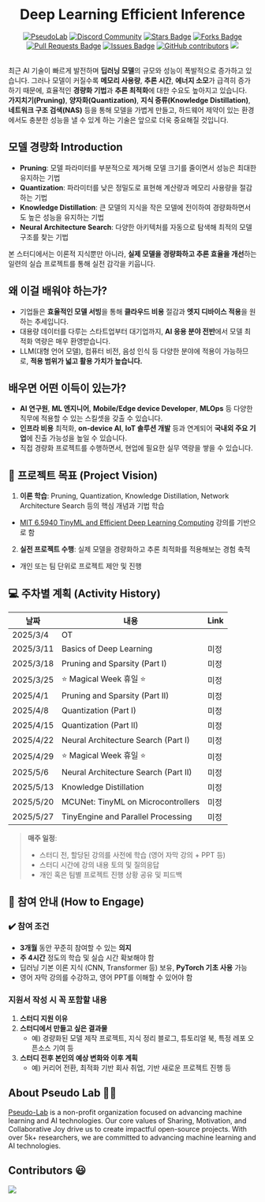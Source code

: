 
<h1 align="center"> Deep Learning Efficient Inference</h1>

<div align="center">
<a href="https://pseudo-lab.com"><img src="https://img.shields.io/badge/PseudoLab-S10-3776AB" alt="PseudoLab"/></a>
<a href="https://discord.gg/EPurkHVtp2"><img src="https://img.shields.io/badge/Discord-BF40BF" alt="Discord Community"/></a>
<a href="https://github.com/Pseudo-Lab/10th-template/stargazers"><img src="https://img.shields.io/github/stars/Pseudo-Lab/10th-template" alt="Stars Badge"/></a>
<a href="https://github.com/Pseudo-Lab/10th-template/network/members"><img src="https://img.shields.io/github/forks/Pseudo-Lab/10th-template" alt="Forks Badge"/></a>
<a href="https://github.com/Pseudo-Lab/10th-template/pulls"><img src="https://img.shields.io/github/issues-pr/Pseudo-Lab/10th-template" alt="Pull Requests Badge"/></a>
<a href="https://github.com/Pseudo-Lab/10th-template/issues"><img src="https://img.shields.io/github/issues/Pseudo-Lab/10th-template" alt="Issues Badge"/></a>
<a href="https://github.com/Pseudo-Lab/10th-template/graphs/contributors"><img alt="GitHub contributors" src="https://img.shields.io/github/contributors/Pseudo-Lab/10th-template?color=2b9348"></a>
<a href="https://hits.seeyoufarm.com"><img src="https://hits.seeyoufarm.com/api/count/incr/badge.svg?url=https%3A%2F%2Fgithub.com%2Fpseudo-lab%2F10th-template&count_bg=%2379C83D&title_bg=%23555555&icon=&icon_color=%23E7E7E7&title=hits&edge_flat=false"/></a>
</div>
<br>

<!-- sheilds: https://shields.io/ -->
<!-- hits badge: https://hits.seeyoufarm.com/ -->


최근 AI 기술이 빠르게 발전하며 **딥러닝 모델**의 규모와 성능이 폭발적으로 증가하고 있습니다. 그러나 모델이 커질수록 **메모리 사용량**, **추론 시간**, **에너지 소모**가 급격히 증가하기 때문에, 효율적인 **경량화 기법**과 **추론 최적화**에 대한 수요도 높아지고 있습니다.  
**가지치기(Pruning)**, **양자화(Quantization)**, **지식 증류(Knowledge Distillation)**, **네트워크 구조 검색(NAS)** 등을 통해 모델을 가볍게 만들고, 하드웨어 제약이 있는 환경에서도 충분한 성능을 낼 수 있게 하는 기술은 앞으로 더욱 중요해질 것입니다.


## 모델 경량화 Introduction
- **Pruning**: 모델 파라미터를 부분적으로 제거해 모델 크기를 줄이면서 성능은 최대한 유지하는 기법  
- **Quantization**: 파라미터를 낮은 정밀도로 표현해 계산량과 메모리 사용량을 절감하는 기법  
- **Knowledge Distillation**: 큰 모델의 지식을 작은 모델에 전이하여 경량화하면서도 높은 성능을 유지하는 기법  
- **Neural Architecture Search**: 다양한 아키텍처를 자동으로 탐색해 최적의 모델 구조를 찾는 기법

본 스터디에서는 이론적 지식뿐만 아니라, **실제 모델을 경량화하고 추론 효율을 개선**하는 일련의 실습 프로젝트를 통해 실전 감각을 키웁니다.


## 왜 이걸 배워야 하는가?
- 기업들은 **효율적인 모델 서빙**을 통해 **클라우드 비용** 절감과 **엣지 디바이스 적용**을 원하는 추세입니다.  
- 대용량 데이터를 다루는 스타트업부터 대기업까지, **AI 응용 분야 전반**에서 모델 최적화 역량은 매우 환영받습니다.  
- LLM(대형 언어 모델), 컴퓨터 비전, 음성 인식 등 다양한 분야에 적용이 가능하므로, **적용 범위가 넓고 활용 가치가 높습니다.**


## 배우면 어떤 이득이 있는가?
- **AI 연구원**, **ML 엔지니어**, **Mobile/Edge device Developer**, **MLOps** 등 다양한 직무에 적용할 수 있는 스킬셋을 갖출 수 있습니다.  
- **인프라 비용** 최적화, **on-device AI**, **IoT 솔루션 개발** 등과 연계되어 **국내외 주요 기업**에 진출 가능성을 높일 수 있습니다.  
- 직접 경량화 프로젝트를 수행하면서, 현업에 필요한 실무 역량을 쌓을 수 있습니다.


## 🌟 프로젝트 목표 (Project Vision)
1. **이론 학습**: Pruning, Quantization, Knowledge Distillation, Network Architecture Search 등의 핵심 개념과 기법 학습  
- [MIT 6.5940 TinyML and Efficient Deep Learning Computing](https://hanlab.mit.edu/courses/2024-fall-65940) 강의를 기반으로 함
2. **실전 프로젝트 수행**: 실제 모델을 경량화하고 추론 최적화를 적용해보는 경험 축적  
- 개인 또는 팀 단위로 프로젝트 제안 및 진행


<!-- ## 🧑 팀 소개 (Dynamic Team)

| 역할          | 이름 | LinkedIn |   |
|---------------|------|-----------------------------------------------------------------------|----------------------------------------|
| **Project Manager** | 박성수 | [Link](https://www.linkedin.com/in/seongsu-park/)           |
| **Member** | TBD |          -->



## 💻 주차별 계획 (Activity History)

| 날짜 | 내용 | Link | 
| -------- | -------- | ---- |
| 2025/3/4 | OT       |      |
| 2025/3/11 |  Basics of Deep Learning | 미정 | 
| 2025/3/18 |  Pruning and Sparsity (Part I) | 미정 | 
| 2025/3/25 |  ⭐ Magical Week 휴일 ⭐ | 미정 | 
| 2025/4/1 |  Pruning and Sparsity (Part II) | 미정 | 
| 2025/4/8 |  Quantization (Part I) | 미정 | 
| 2025/4/15 |  Quantization (Part II) | 미정 | 
| 2025/4/22 |  Neural Architecture Search (Part I) | 미정 | 
| 2025/4/29 |  ⭐ Magical Week 휴일 ⭐ | 미정 | 
| 2025/5/6 |  Neural Architecture Search (Part II) | 미정 | 
| 2025/5/13 |  Knowledge Distillation | 미정 | 
| 2025/5/20 |  MCUNet: TinyML on Microcontrollers | 미정 | 
| 2025/5/27 |  TinyEngine and Parallel Processing | 미정 | 

> **매주 일정**:  
> - 스터디 전, 할당된 강의를 사전에 학습 (영어 자막 강의 + PPT 등)  
> - 스터디 시간에 강의 내용 토의 및 질의응답  
> - 개인 혹은 팀별 프로젝트 진행 상황 공유 및 피드백


<!-- ## 💡 학습 자원 (Learning Resources)
**우리가 만든 지식 허브**  
- [AI Playbook](https://github.com/your-org/ai-playbook): 150+ 페이지의 실전 가이드
- [MLOps Pipeline Template](https://github.com/your-org/mlops-template): 재사용 가능한 인프라 코드
- [Failure Journal](https://your-org.github.io/failure-journal): 50+개의 실패 사례 분석 [31][34] -->


## 🌱 참여 안내 (How to Engage)
### ✔️ 참여 조건
- **3개월** 동안 꾸준히 참여할 수 있는 **의지**  
- **주 4시간** 정도의 학습 및 실습 시간 확보해야 함
- 딥러닝 기본 이론 지식 (CNN, Transformer 등) 보유, **PyTorch 기초 사용** 가능  
- 영어 자막 강의를 수강하고, 영어 PPT를 이해할 수 있어야 함  

### 지원서 작성 시 꼭 포함할 내용
1. **스터디 지원 이유**  
2. **스터디에서 만들고 싶은 결과물**  
   - 예) 경량화된 모델 제작 프로젝트, 지식 정리 블로그, 튜토리얼 북, 특정 레포 오픈소스 기여 등  
3. **스터디 전후 본인의 예상 변화와 이후 계획**  
   - 예) 커리어 전환, 최적화 기반 회사 취업, 기반 새로운 프로젝트 진행 등  

<!-- **누구나 청강을 통해 모임을 참여하실 수 있습니다.**  
1. 특별한 신청 없이 정기 모임 시간에 맞추어 디스코드 #Room-?? 채널로 입장
2. Magical Week 중 행사에 참가
3. Pseudo Lab 행사에서 만나기 -->

<!-- ## Acknowledgement 🙏

OOO is developed as part of Pseudo-Lab's Open Research Initiative. Special thanks to our contributors and the open source community for their valuable insights and contributions. -->

## About Pseudo Lab 👋🏼</h2>

[Pseudo-Lab](https://pseudo-lab.com/) is a non-profit organization focused on advancing machine learning and AI technologies. Our core values of Sharing, Motivation, and Collaborative Joy drive us to create impactful open-source projects. With over 5k+ researchers, we are committed to advancing machine learning and AI technologies.

<h2>Contributors 😃</h2>
<a href="https://github.com/Pseudo-Lab/EfficientML/graphs/contributors">
  <img src="https://contrib.rocks/image?repo=Pseudo-Lab/EfficientML" />
</a>
<br><br>

<!-- <h2>License 🗞</h2>

This project is licensed under the [MIT License](https://opensource.org/licenses/MIT). -->
